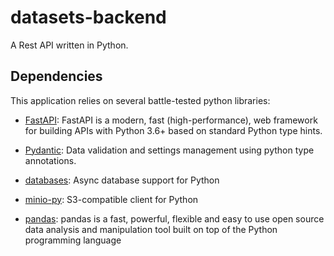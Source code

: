 # datasets-backend

A Rest API written in Python. 

## Dependencies

This application relies on several battle-tested python libraries:

- [FastAPI](https://github.com/tiangolo/fastapi): FastAPI is a modern, fast (high-performance), web framework for building APIs with Python 3.6+ based on standard Python type hints.

- [Pydantic](https://pydantic-docs.helpmanual.io): Data validation and settings management using python type annotations.

- [databases](https://www.encode.io/databases/): Async database support for Python

- [minio-py](https://github.com/minio/minio-py): S3-compatible client for Python

- [pandas](https://pandas.pydata.org): pandas is a fast, powerful, flexible and easy to use open source data analysis and manipulation tool built on top of the Python programming language
